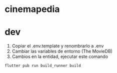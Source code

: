 # cinemapedia

# dev

1. Copiar el .env.template  y renombrarlo a .env
2. Cambiar las variables de entorno (The MovieDB)
3. Cambios en la entidad, ejecutar este comando
```
flutter pub run build_runner build
```
